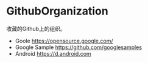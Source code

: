 # GithubOrganization
收藏的Github上的组织。

* Goole        https://opensource.google.com/
* Google Sample        https://github.com/googlesamples
* Android       https://d.android.com
